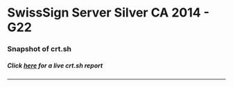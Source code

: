 # SwissSign Server Silver CA 2014 - G22
### Snapshot of crt.sh
##### Click [here](https://crt.sh/?q=73942E29DF7DF03440A880A94435A5941856779741B6E102BA41A586D01ACA02) for a live crt.sh report

---
